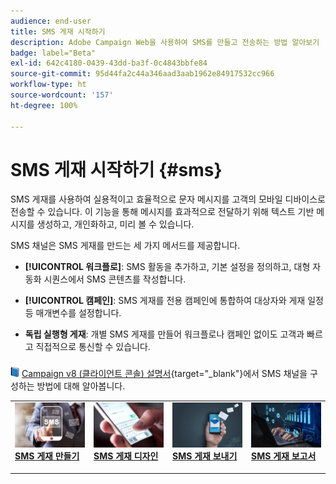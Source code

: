 ```yaml
---
audience: end-user
title: SMS 게재 시작하기
description: Adobe Campaign Web을 사용하여 SMS를 만들고 전송하는 방법 알아보기
badge: label="Beta"
exl-id: 642c4180-0439-43dd-ba3f-0c4843bbfe84
source-git-commit: 95d44fa2c44a346aad3aab1962e84917532cc966
workflow-type: ht
source-wordcount: '157'
ht-degree: 100%

---
```


# SMS 게재 시작하기 {#sms}

SMS 게재를 사용하여 실용적이고 효율적으로 문자 메시지를 고객의 모바일 디바이스로 전송할 수 있습니다. 이 기능을 통해 메시지를 효과적으로 전달하기 위해 텍스트 기반 메시지를 생성하고, 개인화하고, 미리 볼 수 있습니다.

SMS 채널은 SMS 게재를 만드는 세 가지 메서드를 제공합니다.

* **[!UICONTROL 워크플로]**: SMS 활동을 추가하고, 기본 설정을 정의하고, 대형 자동화 시퀀스에서 SMS 콘텐츠를 작성합니다.

* **[!UICONTROL 캠페인]**: SMS 게재를 전용 캠페인에 통합하여 대상자와 게재 일정 등 매개변수를 설정합니다.

* **독립 실행형 게재**: 개별 SMS 게재를 만들어 워크플로나 캠페인 없이도 고객과 빠르고 직접적으로 통신할 수 있습니다.

![](../assets/do-not-localize/book.png) [Campaign v8 (클라이언트 콘솔) 설명서](https://experienceleague.adobe.com/docs/campaign/campaign-v8/campaigns/send/sms.html){target="_blank"}에서 SMS 채널을 구성하는 방법에 대해 알아봅니다.

<table style="table-layout:fixed"><tr style="border: 0;">
<td>
<a href="create-sms.md">
<img alt="리드" src="assets/do-not-localize/create_sms.png">
</a>
<div><a href="create-sms.md"><strong>SMS 게재 만들기</strong>
</div>
<p>
</td>
<td>
<a href="content-sms.md">
<img alt="저빈도" src="assets/do-not-localize/design_sms.png">
</a>
<div>
<a href="content-sms.md"><strong>SMS 게재 디자인<strong></strong></a>
</div>
<p></td>
<td>
<a href="send-sms.md">
<img alt="유효성 검사" src="assets/do-not-localize/send_sms.png">
</a>
<div>
<a href="send-sms.md"><strong>SMS 게재 보내기</strong></a>
</div>
<p>
</td>
<td>
<a href="send-sms.md">
<img alt="유효성 검사" src="assets/do-not-localize/report_sms.jpeg">
</a>
<div>
<a href="send-sms.md"><strong>SMS 게재 보고서</strong></a>
</div>
<p>
</td>
</tr></table>
